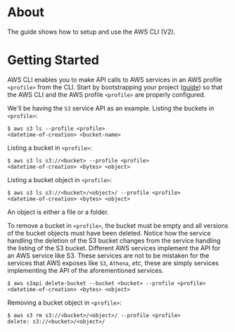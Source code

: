 # About

The guide shows how to setup and use the AWS CLI (V2).

# Getting Started

AWS CLI enables you to make API calls to AWS services in an AWS profile `<profile>` from the CLI. Start by bootstrapping your project ([guide](init.md)) so that the AWS CLI and the AWS profile `<profile>` are properly configured.

We'll be having the `S3` service API as an example. Listing the buckets in `<profile>`:

```shell
$ aws s3 ls --profile <profile>
<datetime-of-creation> <bucket-name>
```

Listing a bucket in `<profile>`:

```shell
$ aws s3 ls s3://<bucket> --profile <profile>
<datetime-of-creation> <bytes> <object>
```

Listing a bucket object in `<profile>`:

```shell
$ aws s3 ls s3://<bucket>/<object>/ --profile <profile>
<datetime-of-creation> <bytes> <object>
```

An object is either a file or a folder.

To remove a bucket in `<profile>`, the bucket must be empty and all versions of the bucket objects must have been deleted. Notice how the service handling the deletion of the S3 bucket changes from the service handling the listing of the S3 bucket. Different AWS services implement the API for an AWS service like S3. These services are not to be mistaken for the services that AWS exposes like `S3`, `Athena`, *etc*, these are simply services implementing the API of the aforementioned services.

```shell
$ aws s3api delete-bucket --bucket <bucket> --profile <profile>
<datetime-of-creation> <bytes> <object>
```


Removing a bucket object in `<profile>`:

```shell
$ aws s3 rm s3://<bucket>/<object>/ --profile <profile>
delete: s3://<bucket>/<object>/
```
